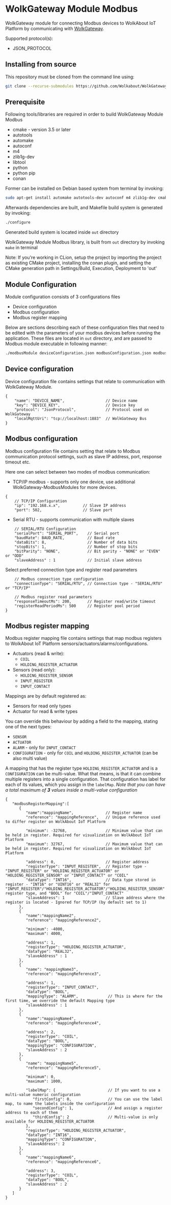 # WolkGateway Module Modbus
WolkGateway module for connecting Modbus devices to WolkAbout IoT Platform by communicating with [WolkGateway](https://github.com/Wolkabout/WolkGateway).

Supported protocol(s):
* JSON_PROTOCOL

Installing from source
----------------------

This repository must be cloned from the command line using:
```sh
git clone --recurse-submodules https://github.com/Wolkabout/WolkGatewayModule-Modbus.git
```

Prerequisite
------------
Following tools/libraries are required in order to build WolkGateway Module Modbus

* cmake - version 3.5 or later
* autotools
* automake
* autoconf
* m4
* zlib1g-dev
* libtool
* python
* python pip
* conan

Former can be installed on Debian based system from terminal by invoking:
```sh
sudo apt-get install automake autotools-dev autoconf m4 zlib1g-dev cmake libtool python python-pip && sudo python -m pip install conan
```
Afterwards dependencies are built, and Makefile build system is generated by invoking:
```sh
./configure
```

Generated build system is located inside `out` directory

WolkGateway Module Modbus library, is built from `out` directory by 
invoking `make` in terminal

Note: If you're working in CLion, setup the project by importing the project as existing CMake project,
installing the conan plugin, and setting the CMake generation path in Settings/Build, Execution, Deployment to 'out'

Module Configuration
--------------------
Module configuration consists of 3 configurations files

* Device configuration
* Modbus configuration
* Modbus register mapping

Below are sections describing each of these configuration files that need to be edited with the parameters of your modbus devices before running the application.
These files are located in `out` directory, and are passed to Modbus module executable in following manner:
```sh
./modbusModule deviceConfiguration.json modbusConfiguration.json modbusRegisterMapping.json
```

Device configuration
--------------------
Device configuration file contains settings that relate to communication with WolkGateway Module.

```json5
{
    "name": "DEVICE_NAME",                  // Device name
    "key": "DEVICE_KEY",                    // Device key
    "protocol": "JsonProtocol",             // Protocol used on WolkGateway
    "localMqttUri": "tcp://localhost:1883"  // WolkGateway Bus
}
```

Modbus configuration
--------------------
Modbus configuration file contains setting that relate to Modbus communication protocol settings,
such as slave IP address, port, response timeout etc.

Here one can select between two modes of modbus communication:

* TCP/IP modbus - supports only one device, use additional WolkGateway-ModbusModules for more devices.

```json5
{
    // TCP/IP Configuration
    "ip": "192.168.x.x",          // Slave IP address
    "port": 502,                  // Slave port
```

* Serial RTU - supports communication with multiple slaves

```json5
    // SERIAL/RTU Configuration
    "serialPort": "SERIAL_PORT",    // Serial port
    "baudRate": BAUD_RATE,          // Baud rate
    "dataBits": 8,                  // Number of data bits
    "stopBits": 1,                  // Number of stop bits
    "bitParity": "NONE",            // Bit parity - "NONE" or "EVEN" or "ODD"
    "slaveAddress" : 1              // Initial slave address
```

Select preferred connection type and register read parameters

```json5
    // Modbus connection type configuration
    "connectionType": "SERIAL/RTU", // Connection type - "SERIAL/RTU" or "TCP/IP"

    // Modbus register read parameters
    "responseTimeoutMs": 200,       // Register read/write timeout
    "registerReadPeriodMs": 500     // Register pool period
}
```

Modbus register mapping
-----------------------
Modbus register mapping file contains settings that map modbus registers to WolkAbout IoT Platform sensors/actuators/alarms/configurations.

* Actuators (read & write):
    - `COIL`
    - `HOLDING_REGISTER_ACTUATOR`
* Sensors (read only):
    - `HOLDING_REGISTER_SENSOR`
    - `INPUT_REGISTER`
    - `INPUT_CONTACT`
    
Mappings are by default registered as:
- Sensors for read only types
- Actuator for read & write types

You can override this behaviour by adding a field to the mapping, stating one of the next types:
- `SENSOR`
- `ACTUATOR`
- `ALARM` - only for `INPUT_CONTACT`
- `CONFIGURATION` - only for `COIL` and `HOLDING_REGISTER_ACTUATOR` (can be also multi value)

A mapping that has the register type `HOLDING_REGISTER_ACTUATOR` and is a `CONFIGURATION` can be multi-value.
What that means, is that it can combine multiple registers into a single configuration. That configuration has label
for each of its values, which you assign in the `labelMap`.
*Note that you can have a total maximum of <b>3</b> values inside a multi-value configuration*

```json5
{
   "modbusRegisterMapping":[
      {
         "name":"mappingName",              // Register name
         "reference": "mappingReference",   // Unique reference used to differ register on WolkAbout IoT Platform

         "minimum": -32768,                 // Minimum value that can be held in register. Required for visualization on WolkAbout IoT Platform
         "maximum": 32767,                  // Maximum value that can be held in register. Required for visualization on WolkAbout IoT Platform

         "address": 0,                      // Register address
         "registerType": "INPUT_REGISTER",  // Register type - "INPUT_REGISTER" or "HOLDING_REGISTER_ACTUATOR" or "HOLDING_REGISTER_SENSOR" or "INPUT_CONTACT" or "COIL"
         "dataType": "INT16",               // Data type stored in register - "INT16" or "UINT16" or "REAL32" for "INPUT_REGISTER"/"HOLDING_REGISTER_ACTUATOR"/"HOLDING_REGISTER_SENSOR" register type, and "BOOL" for "COIL"/"INPUT_CONTACT"
         "slaveAddress": 1                  // Slave address where the register is located - Ignored for TCP/IP (by default set to 1)
      },
      {
         "name":"mappingName2",
         "reference": "mappingReference2",

         "minimum": -4000,
         "maximum": 4000,

         "address": 1,
         "registerType": "HOLDING_REGISTER_ACTUATOR",
         "dataType": "REAL32",
         "slaveAddress" : 1
      },
      {
         "name": "mappingName3",
         "reference": "mappingReference3",

         "address": 1,
         "registerType": "INPUT_CONTACT",
         "dataType": "BOOL",
         "mappingType": "ALARM",             // This is where for the first time, we override the default Mapping type
         "slaveAddress" : 1
      },
      {
         "name":"mappingName4",
         "reference": "mappingReference4",

         "address": 2,
         "registerType": "COIL",
         "dataType": "BOOL",
         "mappingType": "CONFIGURATION",
         "slaveAddress" : 2
      },
      {
         "name": "mappingName5",
         "reference": "mappingReference5",

         "minimum": 0,
         "maximum": 1000,

         "labelMap": {                       // If you want to use a multi-value numeric configuration
            "firstConfig": 0,                // You can use the label map, to name the labels inside the configuration
            "secondConfig": 1,               // And assign a register address to each of them
            "thirdConfig": 2                 // Multi-value is only available for HOLDING_REGISTER_ACTUATOR 
         },
         "registerType": "HOLDING_REGISTER_ACTUATOR",
         "dataType": "INT16",
         "mappingType": "CONFIGURATION",
         "slaveAddress": 2
      },
      {
         "name":"mappingName6",
         "reference": "mappingReference6",

         "address": 3,
         "registerType": "COIL",
         "dataType": "BOOL",
         "slaveAddress" : 2
      }
   ]
}
```
